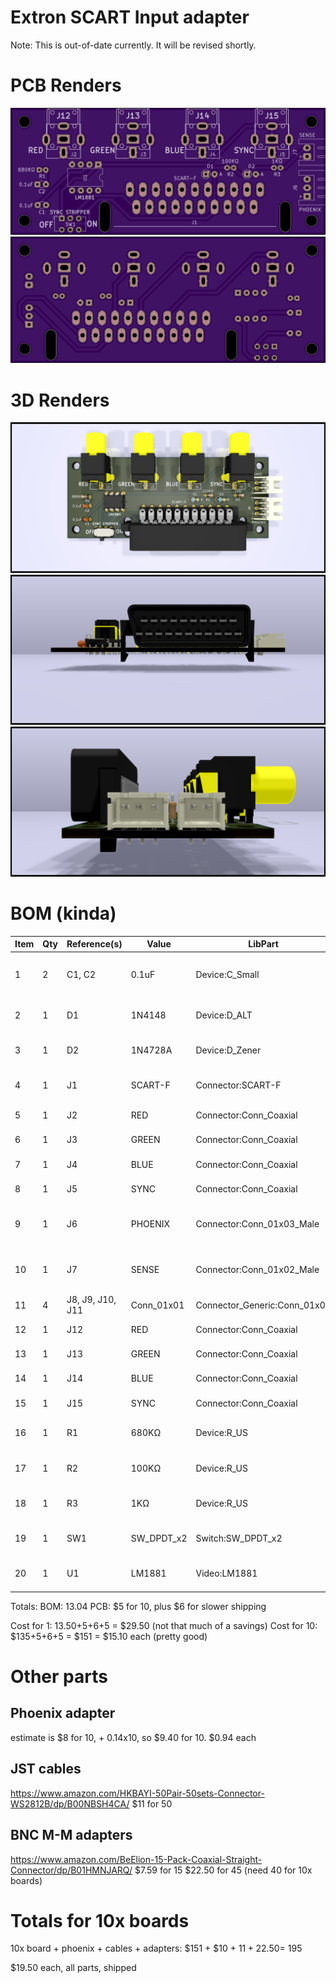Extron SCART Input adapter
==========================

Note: This is out-of-date currently. It will be revised shortly.

PCB Renders
===========

![Front Render](renders/front.png)
![Back Render](renders/back.png)

3D Renders
==========
![Top Render](renders/3d-top.png)
![Front Render](renders/3d-front.png)
![Side Render](renders/3d-side.png)


BOM (kinda)
===========
| Item | Qty | Reference(s)     | Value      | LibPart                      | Footprint                                                     | Datasheet                                                                                                            |
|------|-----|------------------|------------|------------------------------|---------------------------------------------------------------|----------------------------------------------------------------------------------------------------------------------|
| 1    | 2   | C1, C2           | 0.1uF      | Device:C_Small               | Capacitor_THT:C_Disc_D3.0mm_W1.6mm_P2.50mm,~                  | https://lcsc.com/product-detail/Multilayer-Ceramic-Capacitors-MLCC-Leaded_100nF-104-20-100V_C154503.html             |
| 2    | 1   | D1               | 1N4148     | Device:D_ALT                 | Diode_THT:D_DO-35_SOD27_P2.54mm_Vertical_AnodeUp,~            | https://lcsc.com/product-detail/Switching-Diode_1N4148_C14516.html                                                   |
| 3    | 1   | D2               | 1N4728A    | Device:D_Zener               | Diode_THT:D_DO-35_SOD27_P2.54mm_Vertical_AnodeUp,~            | https://lcsc.com/product-detail/Zener-Diodes_ON-Semicon_1N4728A_ON-Semicon-ON-1N4728A_C140852.html                   |
| 4    | 1   | J1               | SCART-F    | Connector:SCART-F            | extron-input:SCART_F_RA, ~                                    | https://console5.com/store/female-scart-jp21-through-hole-pcb-mount-21-pin-connector-right-angle.html                |
| 5    | 1   | J2               | RED        | Connector:Conn_Coaxial       | extron-input:rca_boom, ~                                      | https://lcsc.com/product-detail/AV-Connectors_AV-5_C18080.html                                                       |
| 6    | 1   | J3               | GREEN      | Connector:Conn_Coaxial       | extron-input:rca_boom, ~                                      | https://lcsc.com/product-detail/AV-Connectors_AV-5_C18080.html                                                       |
| 7    | 1   | J4               | BLUE       | Connector:Conn_Coaxial       | extron-input:rca_boom, ~                                      | https://lcsc.com/product-detail/AV-Connectors_AV-5_C18080.html                                                       |
| 8    | 1   | J5               | SYNC       | Connector:Conn_Coaxial       | extron-input:rca_boom, ~                                      | https://lcsc.com/product-detail/AV-Connectors_AV-5_C18080.html                                                       |
| 9    | 1   | J6               | PHOENIX    | Connector:Conn_01x03_Male    | Connector_JST:JST_XH_S03B-XH-A_1x03_P2.50mm_Horizontal,~      | https://lcsc.com/product-detail/XH-Connectors_JST_S3B-XH-A-LF-SN_XHsocket-1-3P-Curved-needle-pitch2-5mm_C157928.html |
| 10   | 1   | J7               | SENSE      | Connector:Conn_01x02_Male    | Connector_JST:JST_XH_S02B-XH-A_1x02_P2.50mm_Horizontal,~      | https://lcsc.com/product-detail/XH-Connectors_JST_S2B-XH-A-LF-SN_XHsocket-1-2P-Curved-needle-pitch2-5mm_C157931.html |
| 11   | 4   | J8, J9, J10, J11 | Conn_01x01 | Connector_Generic:Conn_01x01 | MountingHole:MountingHole_3.2mm_M3                            | N/A                                                                                                                  |
| 12   | 1   | J12              | RED        | Connector:Conn_Coaxial       | extron-input:rca_black, ~                                     | https://www.arrow.com/en/products/rcj-042/cui-inc                                                                    |
| 13   | 1   | J13              | GREEN      | Connector:Conn_Coaxial       | extron-input:rca_black, ~                                     | https://www.arrow.com/en/products/rcj-046/cui-inc                                                                    |
| 14   | 1   | J14              | BLUE       | Connector:Conn_Coaxial       | extron-input:rca_black, ~                                     | https://www.arrow.com/en/products/rcj-045/cui-inc                                                                    |
| 15   | 1   | J15              | SYNC       | Connector:Conn_Coaxial       | extron-input:rca_black, ~                                     | https://www.arrow.com/en/products/rcj-044/cui-inc                                                                    |
| 16   | 1   | R1               | 680KΩ      | Device:R_US                  | Resistor_THT:R_Axial_DIN0204_L3.6mm_D1.6mm_P1.90mm_Vertical,~ | https://lcsc.com/product-detail/Others_FlyWin-CR1-8W-5-680K-OTB5_C337028.html                                        |
| 17   | 1   | R2               | 100KΩ      | Device:R_US                  | Resistor_THT:R_Axial_DIN0204_L3.6mm_D1.6mm_P1.90mm_Vertical,~ | https://lcsc.com/product-detail/Carbon-Film-Resistors_100KR-104-5_C120103.html                                       |
| 18   | 1   | R3               | 1KΩ        | Device:R_US                  | Resistor_THT:R_Axial_DIN0204_L3.6mm_D1.6mm_P1.90mm_Vertical,~ | https://lcsc.com/product-detail/Carbon-Film-Resistors_1KR-102-5_C120055.html                                         |
| 19   | 1   | SW1              | SW_DPDT_x2 | Switch:SW_DPDT_x2            | Button_Switch_THT:SW_CuK_JS202011AQN_DPDT_Angled,             | https://lcsc.com/product-detail/Toggle-Switches_C-K_JS202011AQN_C-K-JS202011AQN_C221662.html                         |
| 20   | 1   | U1               | LM1881     | Video:LM1881                 | Package_DIP:DIP-8_W7.62mm,                                    | https://www.ti.com/store/ti/en/p/product/?p=LM1881N/NOPB&HQS=corp-tistore-null-storeinv-invf-store-octopart-wwe      |


Totals:
BOM: 13.04
PCB: $5 for 10, plus $6 for slower shipping

Cost for 1: 13.50+5+6+5 = $29.50 (not that much of a savings)
Cost for 10: $135+5+6+5 = $151 = $15.10 each (pretty good)

Other parts 
===========

Phoenix adapter
---------------
estimate is $8 for 10, + 0.14x10, so $9.40 for 10. $0.94 each

JST cables 
----------
https://www.amazon.com/HKBAYI-50Pair-50sets-Connector-WS2812B/dp/B00NBSH4CA/ 
$11 for 50

BNC M-M adapters
---------------
https://www.amazon.com/BeElion-15-Pack-Coaxial-Straight-Connector/dp/B01HMNJARQ/ 
$7.59 for 15
$22.50 for 45 (need 40 for 10x boards)

Totals for 10x boards
=====================
10x board + phoenix + cables + adapters: $151 + $10 + $11 + 22.50 = ~$195

$19.50 each, all parts, shipped
